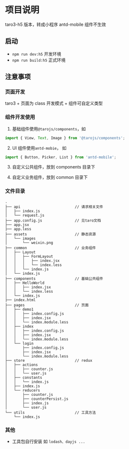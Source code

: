 # 项目说明

taro3-h5 版本，转成小程序 antd-mobile 组件不生效

## 启动

- `npm run dev:h5` 开发环境
- `npm run build:h5` 正式环境

## 注意事项

### 页面开发

taro3 + 页面为 class 开发模式 + 组件可自定义类型

### 组件开发使用

1. 基础组件使用`@tarojs/components`，如

```javascript
import { View, Text, Image } from '@tarojs/components';
```

2. UI 组件使用`antd-mobie`， 如

```javascript
import { Button, Picker, List } from 'antd-mobile';
```

3. 自定义公共组件，放到 components 目录下

4. 自定义业务组件，放到 common 目录下

### 文件目录

```text
.
├── api                         // 请求相关文件
│   ├── index.js
│   └── request.js
├── app.config.js               // 见taro文档
├── app.jsx
├── app.less
├── assets                      // 静态资源
│   └── images
│       └── weixin.png
├── common                      // 业务组件
│   ├── Layout
│   │   ├── FormLayout
│   │   │   ├── index.jsx
│   │   │   └── index.less
│   │   └── index.js
│   └── index.js
├── components                  // 基础公共组件
│   ├── HelloWorld
│   │   ├── index.jsx
│   │   └── index.less
│   └── index.js
├── index.html
├── pages                       // 页面
│   ├── demo1
│   │   ├── index.config.js
│   │   ├── index.jsx
│   │   └── index.module.less
│   ├── index
│   │   ├── index.config.js
│   │   ├── index.jsx
│   │   └── index.module.less
│   └── login
│       ├── index.config.js
│       ├── index.jsx
│       └── index.module.less
├── store                       // redux
│   ├── actions
│   │   ├── counter.js
│   │   └── user.js
│   ├── constants
│   │   └── index.js
│   ├── index.js
│   └── reducers
│       ├── counter.js
│       ├── counterPersist.js
│       ├── index.js
│       └── user.js
└── utils                       // 工具方法
    └── index.js
```

### 其他

- 工具包自行安装 如 `lodash、dayjs ...`
